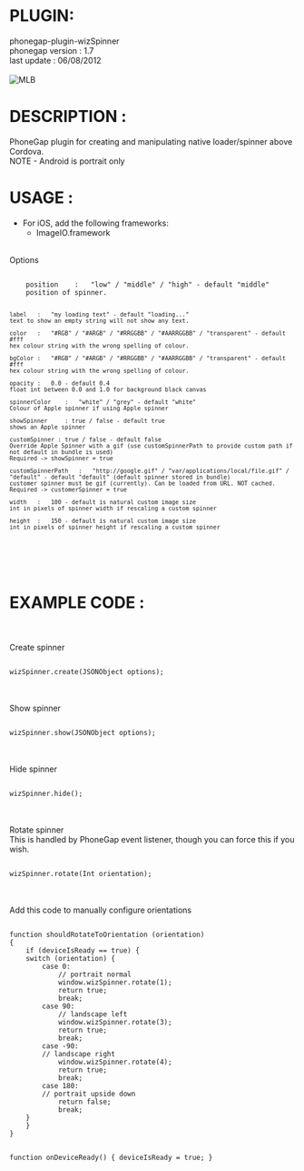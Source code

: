 # PLUGIN: 

phonegap-plugin-wizSpinner<br />
phonegap version : 1.7<br />
last update : 06/08/2012<br />
<br />
![MLB](https://github.com/Wizcorp/phonegap-plugin-wizSpinner/raw/v1.7/screen.jpg)
<br />
# DESCRIPTION :

PhoneGap plugin for creating and manipulating native loader/spinner above Cordova.
<br />
NOTE - Android is portrait only
<br />

# USAGE :

- For iOS, add the following frameworks:
	- ImageIO.framework

<br />
Options<br />
<pre><code>
    position	:	"low" / "middle" / "high" - default "middle"
	position of spinner.
            
    label	:	"my loading text" - default "loading..."
	text to show an empty string will not show any text.

    color	:	"#RGB" / "#ARGB" / "#RRGGBB" / "#AARRGGBB" / "transparent" - default #fff 
	hex colour string with the wrong spelling of colour.

    bgColor	:	"#RGB" / "#ARGB" / "#RRGGBB" / "#AARRGGBB" / "transparent" - default #fff  
	hex colour string with the wrong spelling of colour.

   	opacity	:	0.0 - default 0.4 
	float int between 0.0 and 1.0 for background black canvas

    spinnerColor	:	"white" / "grey" - default "white"
	Colour of Apple spinner if using Apple spinner

	showSpinner		: true / false - default true
	shows an Apple spinner

	customSpinner : true / false - default false
	Override Apple Spinner with a gif (use customSpinnerPath to provide custom path if not default in bundle is used)
	Required -> showSpinner = true

    customSpinnerPath	:	"http://google.gif" / "var/applications/local/file.gif" / "default" - default "default" (default spinner stored in bundle)
	customer spinner must be gif (currently). Can be loaded from URL. NOT cached.
	Required -> customerSpinner = true

   	width	:	100 - default is natural custom image size
	int in pixels of spinner width if rescaling a custom spinner

    height	:	150 - default is natural custom image size
	int in pixels of spinner height if rescaling a custom spinner
</code></pre>
<br />
# EXAMPLE CODE : #
<br />
<br />
Create spinner<br />
<pre><code>
wizSpinner.create(JSONObject options);
</pre></code>
<br />
<br />
Show spinner<br />
<pre><code>
wizSpinner.show(JSONObject options);
</code></pre>
<br />
<br />
Hide spinner<br />
<pre><code>
wizSpinner.hide(); 
</code></pre>
<br />
<br />
Rotate spinner<br />
This is handled by PhoneGap event listener, though you can force this if you wish.<br />
<pre><code>
wizSpinner.rotate(Int orientation);
</code></pre>
<br />
<br />
Add this code to manually configure orientations
<pre><code>
function shouldRotateToOrientation (orientation)
{
    if (deviceIsReady == true) {
    switch (orientation) {
        case 0:
            // portrait normal
            window.wizSpinner.rotate(1);
            return true;
            break;
        case 90:
            // landscape left
            window.wizSpinner.rotate(3);
            return true;
            break;
        case -90:
        // landscape right
            window.wizSpinner.rotate(4);
            return true;
            break;
        case 180:
        // portrait upside down
            return false;
            break;
    }
    }
}


function onDeviceReady()
{
    deviceIsReady = true;
}
</code></pre>
